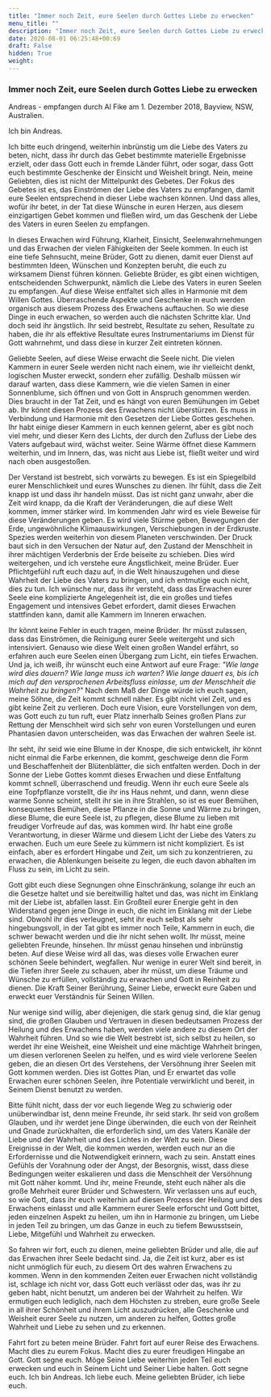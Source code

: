 ```yaml
---
title: "Immer noch Zeit, eure Seelen durch Gottes Liebe zu erwecken"
menu_title: ""
description: "Immer noch Zeit, eure Seelen durch Gottes Liebe zu erwecken"
date: 2020-08-01 06:25:48+00:69
draft: False
hidden: True
weight:
---
```

### Immer noch Zeit, eure Seelen durch Gottes Liebe zu erwecken

Andreas - empfangen durch Al Fike am 1. Dezember 2018, Bayview, NSW, Australien.

Ich bin Andreas.

Ich bitte euch dringend, weiterhin inbrünstig um die Liebe des Vaters zu beten, nicht, dass ihr durch das Gebet bestimmte materielle Ergebnisse erzielt, oder dass Gott euch in fremde Länder führt, oder sogar, dass Gott euch bestimmte Geschenke der Einsicht und Weisheit bringt. Nein, meine Geliebten, dies ist nicht der Mittelpunkt des Gebetes. Der Fokus des Gebetes ist es, das Einströmen der Liebe des Vaters zu empfangen, damit eure Seelen entsprechend in dieser Liebe wachsen können. Und dass alles, wofür ihr betet, in der Tat diese Wünsche in euren Herzen, aus diesem einzigartigen Gebet kommen und fließen wird, um das Geschenk der Liebe des Vaters in euren Seelen zu empfangen.

In dieses Erwachen wird Führung, Klarheit, Einsicht, Seelenwahrnehmungen und das Erwachen der vielen Fähigkeiten der Seele kommen. In euch ist eine tiefe Sehnsucht, meine Brüder, Gott zu dienen, damit euer Dienst auf bestimmten Ideen, Wünschen und Konzepten beruht, die euch zu wirksamem Dienst führen können. Geliebte Brüder, es gibt einen wichtigen, entscheidenden Schwerpunkt, nämlich die Liebe des Vaters in euren Seelen zu empfangen. Auf diese Weise entfaltet sich alles in Harmonie mit dem Willen Gottes. Überraschende Aspekte und Geschenke in euch werden organisch aus diesem Prozess des Erwachens auftauchen. So wie diese Dinge in euch erwachen, so werden auch die nächsten Schritte klar. Und doch seid ihr ängstlich. Ihr seid bestrebt, Resultate zu sehen, Resultate zu haben, die ihr als effektive Resultate eures Instrumentariums im Dienst für Gott wahrnehmt, und dass diese in kurzer Zeit eintreten können.

Geliebte Seelen, auf diese Weise erwacht die Seele nicht. Die vielen Kammern in eurer Seele werden nicht nach einem, wie ihr vielleicht denkt, logischen Muster erweckt, sondern eher zufällig. Deshalb müssen wir darauf warten, dass diese Kammern, wie die vielen Samen in einer Sonnenblume, sich öffnen und von Gott in Anspruch genommen werden. Dies braucht in der Tat Zeit, und es hängt von euren Bemühungen im Gebet ab. Ihr könnt diesen Prozess des Erwachens nicht überstürzen. Es muss in Verbindung und Harmonie mit den Gesetzen der Liebe Gottes geschehen. Ihr habt einige dieser Kammern in euch kennen gelernt, aber es gibt noch viel mehr, und dieser Kern des Lichts, der durch den Zufluss der Liebe des Vaters aufgebaut wird, wächst weiter. Seine Wärme öffnet diese Kammern weiterhin, und im Innern, das, was nicht aus Liebe ist, fließt weiter und wird nach oben ausgestoßen.

Der Verstand ist bestrebt, sich vorwärts zu bewegen. Es ist ein Spiegelbild eurer Menschlichkeit und eures Wunsches zu dienen. Ihr fühlt, dass die Zeit knapp ist und dass ihr handeln müsst. Das ist nicht ganz unwahr, aber die Zeit wird knapp, da die Kraft der Veränderungen, die auf diese Welt kommen, immer stärker wird. Im kommenden Jahr wird es viele Beweise für diese Veränderungen geben. Es wird viele Stürme geben, Bewegungen der Erde, ungewöhnliche Klimaauswirkungen, Verschiebungen in der Erdkruste. Spezies werden weiterhin von diesem Planeten verschwinden. Der Druck baut sich in den Versuchen der Natur auf, den Zustand der Menschheit in ihrer mächtigen Verderbnis der Erde beiseite zu schieben. Dies wird weitergehen, und ich verstehe eure Ängstlichkeit, meine Brüder. Euer Pflichtgefühl ruft euch dazu auf, in die Welt hinauszugehen und diese Wahrheit der Liebe des Vaters zu bringen, und ich entmutige euch nicht, dies zu tun. Ich wünsche nur, dass ihr versteht, dass das Erwachen eurer Seele eine komplizierte Angelegenheit ist, die ein großes und tiefes Engagement und intensives Gebet erfordert, damit dieses Erwachen stattfinden kann, damit alle Kammern im Inneren erwachen.

Ihr könnt keine Fehler in euch tragen, meine Brüder. Ihr müsst zulassen, dass das Einströmen, die Reinigung eurer Seele weitergeht und sich intensiviert. Genauso wie diese Welt einen großen Wandel erfährt, so erfahren auch eure Seelen einen Übergang zum Licht, ein tiefes Erwachen. Und ja, ich weiß, ihr wünscht euch eine Antwort auf eure Frage: *"Wie lange wird dies dauern? Wie lange muss ich warten? Wie lange dauert es, bis ich mich auf den versprochenen Arbeitsfluss einlasse, um der Menschheit die Wahrheit zu bringen?"* Nach dem Maß der Dinge würde ich euch sagen, meine Söhne, die Zeit kommt schnell näher. Es gibt nicht viel Zeit, und es gibt keine Zeit zu verlieren. Doch eure Vision, eure Vorstellungen von dem, was Gott euch zu tun ruft, euer Platz innerhalb Seines großen Plans zur Rettung der Menschheit wird sich sehr von euren Vorstellungen und euren Phantasien davon unterscheiden, was das Erwachen der wahren Seele ist.

Ihr seht, ihr seid wie eine Blume in der Knospe, die sich entwickelt, ihr könnt nicht einmal die Farbe erkennen, die kommt, geschweige denn die Form und Beschaffenheit der Blütenblätter, die sich entfalten werden. Doch in der Sonne der Liebe Gottes kommt dieses Erwachen und diese Entfaltung kommt schnell, überraschend und freudig. Wenn ihr euch eure Seele als eine Topfpflanze vorstellt, die ihr ins Haus nehmt, und dann, wenn diese warme Sonne scheint, stellt ihr sie in ihre Strahlen, so ist es euer Bemühen, konsequentes Bemühen, diese Pflanze in die Sonne und Wärme zu bringen, diese Blume, die eure Seele ist, zu pflegen, diese Blume zu lieben mit freudiger Vorfreude auf das, was kommen wird. Ihr habt eine große Verantwortung, in dieser Wärme und diesem Licht der Liebe des Vaters zu erwachen. Euch um eure Seele zu kümmern ist nicht kompliziert. Es ist einfach, aber es erfordert Hingabe und Zeit, um sich zu konzentrieren, zu erwachen, die Ablenkungen beiseite zu legen, die euch davon abhalten im Fluss zu sein, im Licht zu sein.

Gott gibt euch diese Segnungen ohne Einschränkung, solange ihr euch an die Gesetze haltet und sie bereitwillig haltet und das, was nicht im Einklang mit der Liebe ist, abfallen lasst. Ein Großteil eurer Energie geht in den Widerstand gegen jene Dinge in euch, die nicht im Einklang mit der Liebe sind. Obwohl ihr dies verleugnet, seht ihr euch selbst als sehr hingebungsvoll, in der Tat gibt es immer noch Teile, Kammern in euch, die schwer bewacht werden und die ihr nicht sehen wollt. Ihr müsst, meine geliebten Freunde, hinsehen. Ihr müsst genau hinsehen und inbrünstig beten. Auf diese Weise wird all das, was dieses volle Erwachen eurer schönen Seele behindert, wegfallen. Nur wenige in eurer Welt sind bereit, in die Tiefen ihrer Seele zu schauen, aber ihr müsst, um diese Träume und Wünsche zu erfüllen, vollständig zu erwachen und Gott in Reinheit zu dienen. Die Kraft Seiner Berührung, Seiner Liebe, erweckt eure Gaben und erweckt euer Verständnis für Seinen Willen.

Nur wenige sind willig, aber diejenigen, die stark genug sind, die klar genug sind, die großen Glauben und Vertrauen in diesen bedeutsamen Prozess der Heilung und des Erwachens haben, werden viele andere zu diesem Ort der Wahrheit führen. Und so wie die Welt bestrebt ist, sich selbst zu heilen, so werdet ihr eine Weisheit, eine Weisheit und eine mächtige Wahrheit bringen, um diesen verlorenen Seelen zu helfen, und es wird viele verlorene Seelen geben, die an diesen Ort des Verstehens, der Versöhnung ihrer Seelen mit Gott kommen werden. Dies ist Gottes Plan, und Er erwartet das volle Erwachen eurer schönen Seelen, ihre Potentiale verwirklicht und bereit, in Seinem Dienst benutzt zu werden.

Bitte fühlt nicht, dass der vor euch liegende Weg zu schwierig oder unüberwindbar ist, denn meine Freunde, ihr seid stark. Ihr seid von großem Glauben, und ihr werdet jene Dinge überwinden, die euch von der Reinheit und Gnade zurückhalten, die erforderlich sind, um des Vaters Kanäle der Liebe und der Wahrheit und des Lichtes in der Welt zu sein. Diese Ereignisse in der Welt, die kommen werden, werden euch nur an die Erfordernisse und die Notwendigkeit erinnern, wach zu sein. Anstatt eines Gefühls der Vorahnung oder der Angst, der Besorgnis, wisst, dass diese Bedingungen weiter eskalieren und dass die Menschheit der Versöhnung mit Gott näher kommt. Und ihr, meine Freunde, steht euch näher als die große Mehrheit eurer Brüder und Schwestern. Wir verlassen uns auf euch, so wie Gott, dass ihr euch weiterhin auf diesen Prozess der Heilung und des Erwachens einlasst und alle Kammern eurer Seele erforscht und Gott bittet, jeden einzelnen Aspekt zu heilen, um ihn in Harmonie zu bringen, um Liebe in jeden Teil zu bringen, um das Ganze in euch zu tiefem Bewusstsein, Liebe, Mitgefühl und Wahrheit zu erwecken.

So fahren wir fort, euch zu dienen, meine geliebten Brüder und alle, die auf das Erwachen ihrer Seele bedacht sind. Ja, die Zeit ist kurz, aber es ist nicht unmöglich für euch, zu diesem Ort des wahren Erwachens zu kommen. Wenn in den kommenden Zeiten euer Erwachen nicht vollständig ist, schlage ich nicht vor, dass Gott euch verlässt oder das, was ihr zu geben habt, nicht benutzt, um anderen bei der Wahrheit zu helfen. Wir ermutigen euch lediglich, nach dem Höchsten zu streben, eure große Seele in all ihrer Schönheit und ihrem Licht auszudrücken, alle Geschenke und Weisheit eurer Seele zu nutzen, um anderen zu helfen, Gottes große Wahrheit und Liebe zu sehen und zu erkennen.

Fahrt fort zu beten meine Brüder. Fahrt fort auf eurer Reise des Erwachens. Macht dies zu eurem Fokus. Macht dies zu eurer freudigen Hingabe an Gott. Gott segne euch. Möge Seine Liebe weiterhin jeden Teil euch erwecken und euch in Seinem Licht und Seiner Liebe halten. Gott segne euch. Ich bin Andreas. Ich liebe euch. Meine geliebten Brüder, ich liebe euch.
